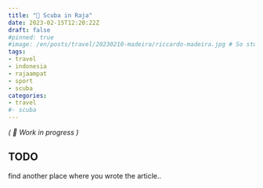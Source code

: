 ```yaml
---
title: "🚧 Scuba in Raja"
date: 2023-02-15T12:20:22Z
draft: false
#pinned: true
#image: /en/posts/travel/20230210-madeira/riccardo-madeira.jpg # So stupid not to autodetect...
tags:
- travel
- indonesia
- rajaampat
- sport
- scuba
categories:
- travel
#- scuba
---
```


*( 🚧 Work in progress )*

## TODO

find another place where you wrote the article..

